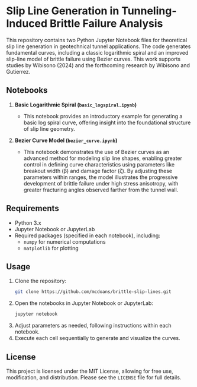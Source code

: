 # Slip Line Generation in Tunneling-Induced Brittle Failure Analysis

This repository contains two Python Jupyter Notebook files for theoretical slip line generation in geotechnical tunnel applications. The code generates fundamental curves, including a classic logarithmic spiral and an improved slip-line model of brittle failure using Bezier curves. This work supports studies by Wibisono (2024) and the forthcoming research by Wibisono and Gutierrez.

## Notebooks

1. **Basic Logarithmic Spiral (`basic_logspiral.ipynb`)**
   - This notebook provides an introductory example for generating a basic log spiral curve, offering insight into the foundational structure of slip line geometry.

2. **Bezier Curve Model (`bezier_curve.ipynb`)**
   - This notebook demonstrates the use of Bezier curves as an advanced method for modeling slip line shapes, enabling greater control in defining curve characteristics using parameters like breakout width (β) and damage factor (ζ). By adjusting these parameters within ranges, the model illustrates the progressive development of brittle failure under high stress anisotropy, with greater fracturing angles observed farther from the tunnel wall.

## Requirements

- Python 3.x
- Jupyter Notebook or JupyterLab
- Required packages (specified in each notebook), including:
  - `numpy` for numerical computations
  - `matplotlib` for plotting

## Usage

1. Clone the repository:
   ```bash
   git clone https://github.com/mcdoans/brittle-slip-lines.git

2. Open the notebooks in Jupyter Notebook or JupyterLab:
   ```bash
   jupyter notebook
   
4. Adjust parameters as needed, following instructions within each notebook.
5. Execute each cell sequentially to generate and visualize the curves.

## License
This project is licensed under the MIT License, allowing for free use, modification, and distribution. Please see the `LICENSE` file for full details.
